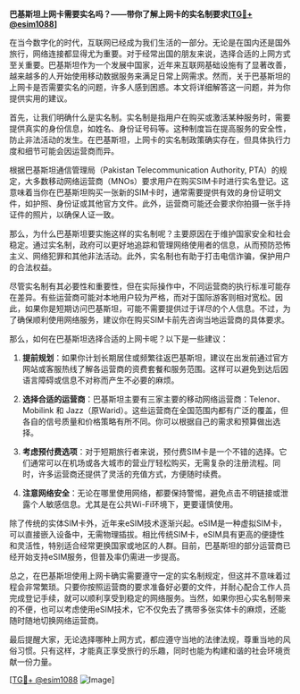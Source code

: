 **巴基斯坦上网卡需要实名吗？——带你了解上网卡的实名制要求[[TG💪+ @esim1088](https://t.me/s/esim1088)]**

在当今数字化的时代，互联网已经成为我们生活的一部分。无论是在国内还是国外旅行，网络连接都显得尤为重要。对于经常出国的朋友来说，选择合适的上网方式至关重要。巴基斯坦作为一个发展中国家，近年来互联网基础设施有了显著改善，越来越多的人开始使用移动数据服务来满足日常上网需求。然而，关于巴基斯坦的上网卡是否需要实名的问题，许多人感到困惑。本文将详细解答这一问题，并为你提供实用的建议。

首先，让我们明确什么是实名制。实名制是指用户在购买或激活某种服务时，需要提供真实的身份信息，如姓名、身份证号码等。这种制度旨在提高服务的安全性，防止非法活动的发生。在巴基斯坦，上网卡的实名制政策确实存在，但具体执行力度和细节可能会因运营商而异。

根据巴基斯坦通信管理局（Pakistan Telecommunication Authority, PTA）的规定，大多数移动网络运营商（MNOs）要求用户在购买SIM卡时进行实名登记。这意味着当你在巴基斯坦购买一张新的SIM卡时，通常需要提供有效的身份证明文件，如护照、身份证或其他官方文件。此外，运营商可能还会要求你拍摄一张手持证件的照片，以确保人证一致。

那么，为什么巴基斯坦要实施这样的实名制呢？主要原因在于维护国家安全和社会稳定。通过实名制，政府可以更好地追踪和管理网络使用者的信息，从而预防恐怖主义、网络犯罪和其他非法活动。此外，实名制也有助于打击电信诈骗，保护用户的合法权益。

尽管实名制有其必要性和重要性，但在实际操作中，不同运营商的执行标准可能存在差异。有些运营商可能对本地用户较为严格，而对于国际游客则相对宽松。因此，如果你是短期访问巴基斯坦，可能不需要提供过于详尽的个人信息。不过，为了确保顺利使用网络服务，建议你在购买SIM卡前先咨询当地运营商的具体要求。

那么，如何在巴基斯坦选择合适的上网卡呢？以下是一些建议：

1. **提前规划**：如果你计划长期居住或频繁往返巴基斯坦，建议在出发前通过官方网站或客服热线了解各运营商的资费套餐和服务范围。这样可以避免到达后因语言障碍或信息不对称而产生不必要的麻烦。

2. **选择合适的运营商**：巴基斯坦主要有三家主要的移动网络运营商：Telenor、Mobilink 和 Jazz（原Warid）。这些运营商在全国范围内都有广泛的覆盖，但各自的信号质量和价格策略有所不同。你可以根据自己的需求和预算做出选择。

3. **考虑预付费选项**：对于短期旅行者来说，预付费SIM卡是一个不错的选择。它们通常可以在机场或各大城市的营业厅轻松购买，无需复杂的注册流程。同时，许多运营商还提供了灵活的充值方式，方便随时续费。

4. **注意网络安全**：无论在哪里使用网络，都要保持警惕，避免点击不明链接或泄露个人敏感信息。尤其是在公共Wi-Fi环境下，更要谨慎使用。

除了传统的实体SIM卡外，近年来eSIM技术逐渐兴起。eSIM是一种虚拟SIM卡，可以直接嵌入设备中，无需物理插拔。相比传统SIM卡，eSIM具有更高的便捷性和灵活性，特别适合经常更换国家或地区的人群。目前，巴基斯坦的部分运营商已经开始支持eSIM服务，但普及率仍需进一步提高。

总之，在巴基斯坦使用上网卡确实需要遵守一定的实名制规定，但这并不意味着过程会非常繁琐。只要你按照运营商的要求准备好必要的文件，并耐心配合工作人员完成登记手续，就可以顺利享受到稳定的网络服务。当然，如果你担心实名制带来的不便，也可以考虑使用eSIM技术，它不仅免去了携带多张实体卡的麻烦，还能随时随地切换网络运营商。

最后提醒大家，无论选择哪种上网方式，都应遵守当地的法律法规，尊重当地的风俗习惯。只有这样，才能真正享受旅行的乐趣，同时也能为构建和谐的社会环境贡献一份力量。

[[TG💪+ @esim1088](https://t.me/s/esim1088) ![Image](https://i.postimg.cc/4NQfJmqS/Snipaste-2025-05-13-00-14-12.png)]